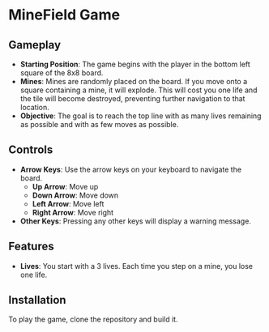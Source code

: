 # MineField Game

## Gameplay

- **Starting Position**: The game begins with the player in the bottom left square of the 8x8 board.
- **Mines**: Mines are randomly placed on the board. If you move onto a square containing a mine, it will explode. This will cost you one life and the tile will become destroyed, preventing further navigation to that location.
- **Objective**: The goal is to reach the top line with as many lives remaining as possible and with as few moves as possible.

## Controls 

- **Arrow Keys**: Use the arrow keys on your keyboard to navigate the board.
  - **Up Arrow**: Move up
  - **Down Arrow**: Move down
  - **Left Arrow**: Move left
  - **Right Arrow**: Move right
- **Other Keys**: Pressing any other keys will display a warning message.

## Features

- **Lives**: You start with a 3 lives. Each time you step on a mine, you lose one life.

## Installation

To play the game, clone the repository and build it.